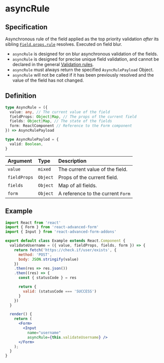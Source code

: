 # asyncRule

## Specification

Asynchronous rule of the field applied as the top priority validation _after_ its sibling [`Field.props.rule`](rule.md) resolves. Executed on field blur.

* `asyncRule` is designed for on blur asynchronous validation of the fields.
* `asyncRule` is designed for precise unique field validation, and cannot be declared in the general [Validation rules](../../../validation/rules.md).
* `asyncRule` must always return the specified `AsyncRulePayload` Object.
* `asyncRule` will not be called if it has been previously resolved and the value of the field has not changed.

## Definition

```typescript
type AsyncRule = ({
  value: any, // The current value of the field
  fieldProps: Object|Map, // The props of the current field
  fields: Object|Map, // The state of the fields
  form: ReactComponent // Reference to the Form component
}) => AsyncRulePayload

type AsyncRulePaylod = {
  valid: Boolean,
}
```

| Argument | Type | Description |
| :--- | :--- | :--- |
| `value` | `mixed` | The current value of the field. |
| `fieldProps` | `Object` | Props of the current field. |
| `fields` | `Object` | Map of all fields. |
| `form` | `Object` | A reference to the current `Form` |

## Example

```jsx
import React from 'react'
import { Form } from 'react-advanced-form'
import { Input } from 'react-advanced-form-addons'

export default class Example extends React.Component {
  validateUsername = ({ value, fieldProps, fields, form }) => {
    return fetch('https://check.if/user/exists', {
      method: 'POST',
      body: JSON.stringify(value)
    })
    .then(res => res.json())
    .then((res) => {
      const { statusCode } = res

      return {
        valid: (statusCode === 'SUCCESS')
      }
    })
  }

  render() {
    return (
      <Form>
        <Input
          name="username"
          asyncRule={this.validateUsername} />
      </Form>
    );
  }
}
```

